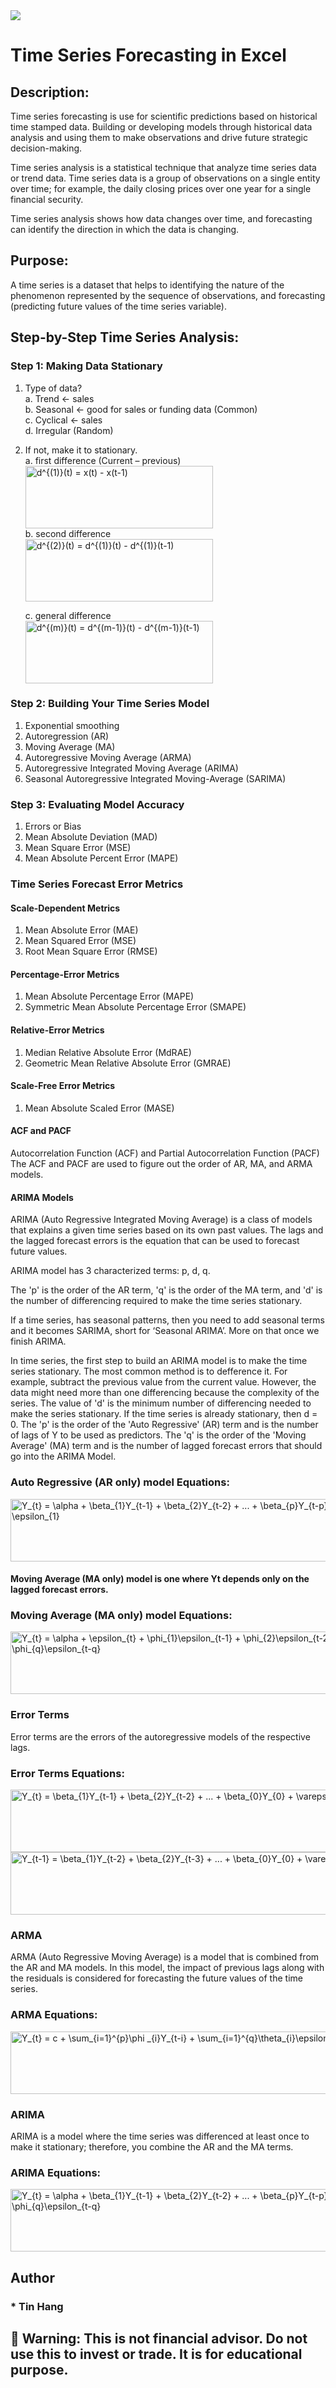 <img src="TimeSeriesExcel.PNG">

# Time Series Forecasting in Excel  

## Description:  
Time series forecasting is use for scientific predictions based on historical time stamped data. Building or developing models through historical data analysis and using them to make observations and drive future strategic decision-making.  

Time series analysis is a statistical technique that analyze time series data or trend data. Time series data is a group of observations on a single entity over time; for example, the daily closing prices over one year for a single financial security.  

Time series analysis shows how data changes over time, and forecasting can identify the direction in which the data is changing.  

## Purpose:  
A time series is a dataset that helps to identifying the nature of the phenomenon represented by the sequence of observations, and forecasting (predicting future values of the time series variable).   

## Step-by-Step Time Series Analysis:  
### Step 1: Making Data Stationary
   1. Type of data?  
      a. Trend <- sales   
      b. Seasonal <- good for sales or funding data (Common)    
      c. Cyclical <- sales  
      d. Irregular (Random)  
   2. If not, make it to stationary.  
      a. first difference (Current – previous)       
      <img src="https://latex.codecogs.com/svg.image?d^{(1)}(t)&space;=&space;x(t)&space;-&space;x(t-1)" title="d^{(1)}(t) = x(t) - x(t-1)" width="300" height="100">     
      b. second difference  
      <img src="https://latex.codecogs.com/svg.image?d^{(2)}(t)&space;=&space;d^{(1)}(t)&space;-&space;d^{(1)}(t-1)" title="d^{(2)}(t) = d^{(1)}(t) - d^{(1)}(t-1)" width="300" height="100">     
      
      c. general difference     
      <img src="https://latex.codecogs.com/svg.image?d^{(m)}(t)&space;=&space;d^{(m-1)}(t)&space;-&space;d^{(m-1)}(t-1)" title="d^{(m)}(t) = d^{(m-1)}(t) - d^{(m-1)}(t-1)" width="300" height="100">  
      
### Step 2: Building Your Time Series Model
   1. Exponential smoothing  
   2. Autoregression (AR)  
   3. Moving Average (MA)  
   4. Autoregressive Moving Average (ARMA)  
   5. Autoregressive Integrated Moving Average (ARIMA)  
   6. Seasonal Autoregressive Integrated Moving-Average (SARIMA)   
### Step 3: Evaluating Model Accuracy
   1. Errors or Bias  
   2. Mean Absolute Deviation (MAD)  
   3. Mean Square Error (MSE)  
   4. Mean Absolute Percent Error (MAPE)  
   
### Time Series Forecast Error Metrics  
#### Scale-Dependent Metrics  
   1. Mean Absolute Error (MAE)  
   2. Mean Squared Error (MSE)  
   3. Root Mean Square Error (RMSE)  
#### Percentage-Error Metrics  
   1. Mean Absolute Percentage Error (MAPE)
   2. Symmetric Mean Absolute Percentage Error (SMAPE)  
#### Relative-Error Metrics  
   1. Median Relative Absolute Error (MdRAE)  
   2. Geometric Mean Relative Absolute Error (GMRAE)  
#### Scale-Free Error Metrics  
   1. Mean Absolute Scaled Error (MASE)  

#### ACF and PACF  
Autocorrelation Function (ACF) and Partial Autocorrelation Function (PACF) The ACF and PACF are used to figure out the order of AR, MA, and ARMA models.  

#### ARIMA Models  
ARIMA (Auto Regressive Integrated Moving Average) is a class of models that explains a given time series based on its own past values. The lags and the lagged forecast errors is the equation that can be used to forecast future values. 

ARIMA model has 3 characterized terms: p, d, q.  

The 'p' is the order of the AR term, 'q' is the order of the MA term, and 'd' is the number of differencing required to make the time series stationary.

If a time series, has seasonal patterns, then you need to add seasonal terms and it becomes SARIMA, short for ‘Seasonal ARIMA’. More on that once we finish ARIMA.  

In time series, the first step to build an ARIMA model is to make the time series stationary. The most common method is to defference it. For example, subtract the previous value from the current value.  However, the data might need more than one differencing because the complexity of the series. The value of 'd' is the minimum number of differencing needed to make the series stationary. If the time series is already stationary, then d = 0. The 'p' is the order of the 'Auto Regressive' (AR) term and is the number of lags of Y to be used as predictors. The 'q' is the order of the 'Moving Average' (MA) term and is the number of lagged forecast errors that should go into the ARIMA Model.        

### Auto Regressive (AR only) model Equations:  
<img src="https://latex.codecogs.com/svg.image?Y_{t}&space;=&space;\alpha&space;&plus;&space;\beta_{1}Y_{t-1}&space;&plus;&space;\beta_{2}Y_{t-2}&space;&plus;&space;...&space;&plus;&space;\beta_{p}Y_{t-p}&space;&plus;&space;\epsilon_{1}" title="Y_{t} = \alpha + \beta_{1}Y_{t-1} + \beta_{2}Y_{t-2} + ... + \beta_{p}Y_{t-p} + \epsilon_{1}" width="600" height="100">
   
#### Moving Average (MA only) model is one where Yt depends only on the lagged forecast errors.  

### Moving Average (MA only) model Equations:  
<img src="https://latex.codecogs.com/svg.image?Y_{t}&space;=&space;\alpha&space;&space;&plus;&space;\epsilon_{t}&space;&plus;&space;\phi_{1}\epsilon_{t-1}&space;&plus;&space;\phi_{2}\epsilon_{t-2}...&plus;&space;\phi_{q}\epsilon_{t-q}" title="Y_{t} = \alpha + \epsilon_{t} + \phi_{1}\epsilon_{t-1} + \phi_{2}\epsilon_{t-2}...+ \phi_{q}\epsilon_{t-q}" width="600" height="100">  

### Error Terms   
Error terms are the errors of the autoregressive models of the respective lags.  

### Error Terms Equations:    

<img src="https://latex.codecogs.com/svg.image?Y_{t}&space;=&space;\beta_{1}Y_{t-1}&space;&plus;&space;\beta_{2}Y_{t-2}&space;&plus;&space;...&space;&plus;&space;\beta_{0}Y_{0}&space;&plus;&space;\varepsilon_{t}" title="Y_{t} = \beta_{1}Y_{t-1} + \beta_{2}Y_{t-2} + ... + \beta_{0}Y_{0} + \varepsilon_{t}" width="600" height="100">  

<img src="https://latex.codecogs.com/svg.image?Y_{t-1}&space;=&space;\beta_{1}Y_{t-2}&space;&plus;&space;\beta_{2}Y_{t-3}&space;&plus;&space;...&space;&plus;&space;\beta_{0}Y_{0}&space;&plus;&space;\varepsilon_{t-1}" title="Y_{t-1} = \beta_{1}Y_{t-2} + \beta_{2}Y_{t-3} + ... + \beta_{0}Y_{0} + \varepsilon_{t-1}" width="600" height="100">  

### ARMA  
ARMA (Auto Regressive Moving Average) is a model that is combined from the AR and MA models. In this model, the impact of previous lags along with the residuals is considered for forecasting the future values of the time series.  

### ARMA Equations:
<img src="https://latex.codecogs.com/svg.image?Y_{t}&space;=&space;c&space;&plus;&space;\sum_{i=1}^{p}\phi&space;_{i}Y_{t-i}&space;&plus;&space;\sum_{i=1}^{q}\theta_{i}\epsilon&space;_{t-1}&plus;\epsilon_{t}" title="Y_{t} = c + \sum_{i=1}^{p}\phi _{i}Y_{t-i} + \sum_{i=1}^{q}\theta_{i}\epsilon _{t-1}+\epsilon_{t}" width="1000" height="100">

### ARIMA  
ARIMA is a model where the time series was differenced at least once to make it stationary; therefore, you combine the AR and the MA terms. 

### ARIMA Equations:    
<img src="https://latex.codecogs.com/svg.image?Y_{t}&space;=&space;\alpha&space;&plus;&space;\beta_{1}Y_{t-1}&space;&plus;&space;\beta_{2}Y_{t-2}&space;&plus;&space;...&space;&plus;&space;\beta_{p}Y_{t-p}\epsilon_{t}&space;&plus;&space;\phi_{1}\epsilon_{t-1}&space;&plus;&space;\phi_{2}\epsilon_{t-2}&space;&plus;&space;...&space;&plus;&space;\phi_{q}\epsilon_{t-q}" title="Y_{t} = \alpha + \beta_{1}Y_{t-1} + \beta_{2}Y_{t-2} + ... + \beta_{p}Y_{t-p}\epsilon_{t} + \phi_{1}\epsilon_{t-1} + \phi_{2}\epsilon_{t-2} + ... + \phi_{q}\epsilon_{t-q}" width="1000" height="100">
  
## Author  
### * Tin Hang  

## 🔴 Warning: This is not financial advisor.  Do not use this to invest or trade. It is for educational purpose.  
